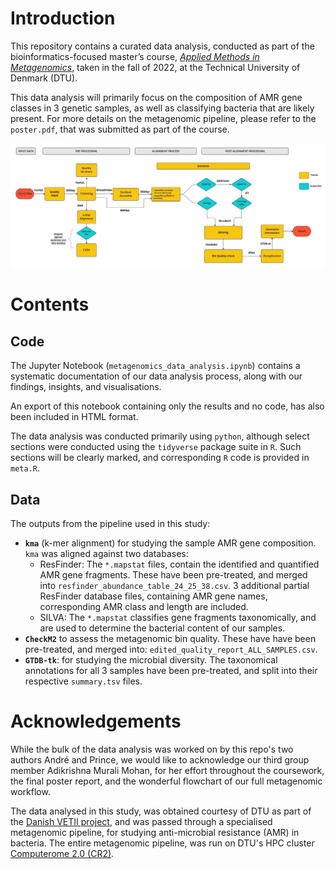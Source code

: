 # Introduction
This repository contains a curated data analysis, conducted as part of the bioinformatics-focused master’s course, [*Applied Methods in Metagenomics*](https://kurser.dtu.dk/course/2021-2022/23260?menulanguage=en), taken in the fall of 2022, at the Technical University of Denmark (DTU). 

This data analysis will primarily focus on the composition of AMR gene classes in 3 genetic samples, as well as classifying bacteria that are likely present. For more details on the metagenomic pipeline, please refer to the `poster.pdf`, that was submitted as part of the course.

![Full metagenomic workflow (Image credit: Adikrishna Murali Mohan)](https://github.com/prince-ravi-leow/metagenomics-data-analysis/blob/master/meta_flowchart.jpg?raw=true)

# Contents
## Code
The Jupyter Notebook (`metagenomics_data_analysis.ipynb`) contains a systematic documentation of our data analysis process, along with our findings, insights, and visualisations. 

An export of this notebook containing only the results and no code, has also been included in HTML format.

The data analysis was conducted primarily using `python`, although select sections were conducted using the `tidyverse` package suite in `R`. Such sections will be clearly marked, and corresponding `R` code is provided in `meta.R`.

## Data
The outputs from the pipeline used in this study:
* **`kma`** (k-mer alignment) for studying the sample AMR gene composition. `kma` was aligned against two databases:
    * ResFinder: The `*.mapstat` files, contain the identified and quantified AMR gene fragments. These have been pre-treated, and merged into `resfinder_abundance_table_24_25_38.csv`. 3 additional partial ResFinder database files, containing AMR gene names, corresponding AMR class and length are included.
    * SILVA: The `*.mapstat` classifies gene fragments taxonomically, and are used to determine the bacterial content of our samples. 
* **`CheckM2`** to assess the metagenomic bin quality. These have have been pre-treated, and merged into: `edited_quality_report_ALL_SAMPLES.csv`.
* **`GTDB-tk`**: for studying the microbial diversity. The taxonomical annotations for all 3 samples have been pre-treated, and split into their respective `summary.tsv` files.   

# Acknowledgements
While the bulk of the data analysis was worked on by this repo's two authors André and Prince, we would like to acknowledge our third group member Adikrishna Murali Mohan, for her effort throughout the coursework, the final poster report, and the wonderful flowchart of our full metagenomic workflow.

The data analysed in this study, was obtained courtesy of DTU as part of the [Danish VETII project](https://www.ebi.ac.uk/ena/browser/view/PRJEB26961?show=reads), and was passed through a specialised metagenomic pipeline, for studying anti-microbial resistance (AMR) in bacteria. The entire metagenomic pipeline, was run on DTU's HPC cluster [Computerome 2.0 (CR2)](https://www.computerome.dk/).